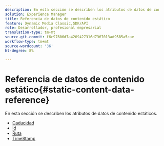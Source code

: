 ```yaml
---
description: En esta sección se describen los atributos de datos de contenido estáticos.
solution: Experience Manager
title: Referencia de datos de contenido estático
feature: Dynamic Media Classic,SDK/API
role: Desarrollador, profesional empresarial
translation-type: tm+mt
source-git-commit: f6c97606d7a4209427316d7367013ad9585a5cae
workflow-type: tm+mt
source-wordcount: '36'
ht-degree: 8%

---
```



# Referencia de datos de contenido estático{#static-content-data-reference}

En esta sección se describen los atributos de datos de contenido estáticos.

* [Caducidad](r-expiration-static.md)
* [Id](r-id-static.md)
* [Ruta](r-path-static.md)
* [TimeStamp](r-timestamp-static.md)
